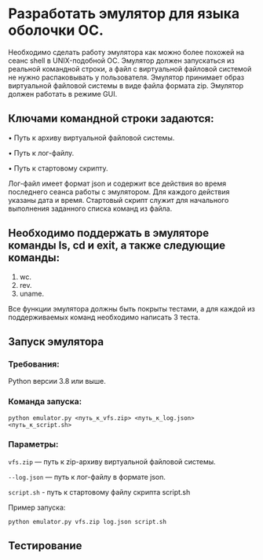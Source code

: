 # Разработать эмулятор для языка оболочки ОС.

Необходимо сделать работу эмулятора как можно более похожей на сеанс shell в UNIX-подобной ОС.
Эмулятор должен запускаться из реальной командной строки, а файл с виртуальной файловой системой не нужно распаковывать у пользователя.
Эмулятор принимает образ виртуальной файловой системы в виде файла формата zip. Эмулятор должен работать в режиме GUI.

## Ключами командной строки задаются:

• Путь к архиву виртуальной файловой системы.

• Путь к лог-файлу.

• Путь к стартовому скрипту.

Лог-файл имеет формат json и содержит все действия во время последнего
сеанса работы с эмулятором. Для каждого действия указаны дата и время.
Стартовый скрипт служит для начального выполнения заданного списка команд из файла.

## Необходимо поддержать в эмуляторе команды ls, cd и exit, а также следующие команды:

1. wc.
2. rev.
3. uname.

Все функции эмулятора должны быть покрыты тестами, а для каждой из
поддерживаемых команд необходимо написать 3 теста.

## Запуск эмулятора

### Требования:

Python версии 3.8 или выше.

### Команда запуска:
```
python emulator.py <путь_к_vfs.zip> <путь_к_log.json> <путь_к_script.sh>
```

### Параметры:

```vfs.zip``` — путь к zip-архиву виртуальной файловой системы.

```--log.json``` — путь к лог-файлу в формате json.

```script.sh``` - путь к стартовому файлу скрипта script.sh

Пример запуска:
```
python emulator.py vfs.zip log.json script.sh
```

## Тестирование
